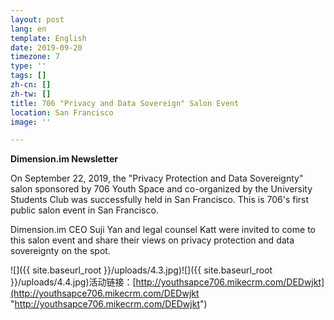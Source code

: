 ```yaml
---
layout: post
lang: en
template: English
date: 2019-09-20
timezone: 7
type: ''
tags: []
zh-cn: []
zh-tw: []
title: 706 "Privacy and Data Sovereign" Salon Event
location: San Francisco
image: ''

---
```

**Dimension.im Newsletter** 

On September 22, 2019, the "Privacy Protection and Data Sovereignty" salon sponsored by 706 Youth Space and co-organized by the University Students Club was successfully held in San Francisco. This is 706's first public salon event in San Francisco.

Dimension.im CEO Suji Yan and legal counsel Katt were invited to come to this salon event and share their views on privacy protection and data sovereignty on the spot.

![]({{ site.baseurl_root }}/uploads/4.3.jpg)![]({{ site.baseurl_root }}/uploads/4.4.jpg)活动链接：[http://youthsapce706.mikecrm.com/DEDwjkt](http://youthsapce706.mikecrm.com/DEDwjkt "http://youthsapce706.mikecrm.com/DEDwjkt")